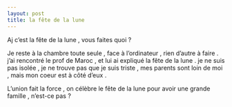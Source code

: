 ```yaml
---
layout: post
title: la fête de la lune
---
```


Aj c’est la fête de la lune , vous faites quoi ?

Je reste à la chambre toute seule , face à l’ordinateur , rien d’autre à faire . j’ai rencontré le prof de Maroc , et lui ai expliqué la fête de la lune . je ne suis pas isolée , je ne trouve pas que je suis triste , mes parents sont loin de moi , mais mon coeur est à côté d’eux .

L’union fait la force , on célèbre le fête de la lune pour avoir une grande famille , n’est-ce pas ?
